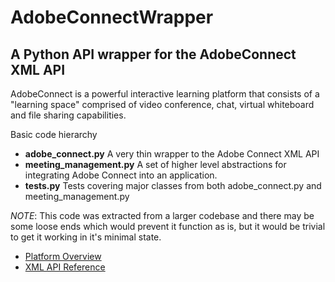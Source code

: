 # AdobeConnectWrapper
## A Python API wrapper for the AdobeConnect XML API

AdobeConnect is a powerful interactive learning platform that consists of a "learning space" comprised of video conference, chat, virtual whiteboard and file sharing capabilities. 

Basic code hierarchy

- **adobe_connect.py** A very thin wrapper to the Adobe Connect XML API
- **meeting_management.py** A set of higher level abstractions for integrating Adobe Connect into an application.
- **tests.py** Tests covering major classes from both adobe_connect.py and meeting_management.py

*NOTE*: This code was extracted from a larger codebase and there may be some loose ends which would prevent it function as is, but it would be trivial to get it working in it's minimal state.

- [Platform Overview](http://www.adobe.com/products/adobeconnect/learning.html?sdid=7WQ4666H&mv=search&s_kwcid=AL!3085!3!79456083022!b!!g!!adobe%20connect&ef_id=VD8QvQAABYGvw1En:20160227014107:s]) 
- [XML API Reference](http://help.adobe.com/en_US/connect/8.0/webservices/connect_8_webservices.pdf)

